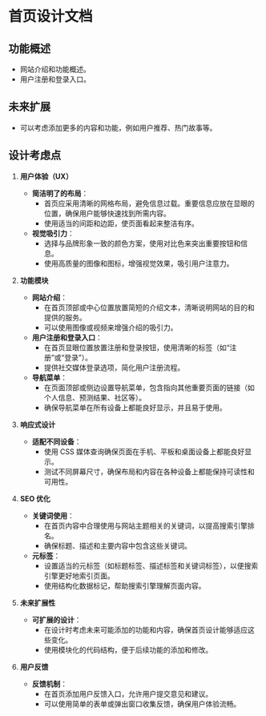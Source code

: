 # 首页设计文档

## 功能概述

- 网站介绍和功能概述。
- 用户注册和登录入口。

## 未来扩展

- 可以考虑添加更多的内容和功能，例如用户推荐、热门故事等。

## 设计考虑点

1. **用户体验（UX）**
   - **简洁明了的布局**：
     - 首页应采用清晰的网格布局，避免信息过载。重要信息应放在显眼的位置，确保用户能够快速找到所需内容。
     - 使用适当的间距和边距，使页面看起来整洁有序。
   - **视觉吸引力**：
     - 选择与品牌形象一致的颜色方案，使用对比色来突出重要按钮和信息。
     - 使用高质量的图像和图标，增强视觉效果，吸引用户注意力。

2. **功能模块**
   - **网站介绍**：
     - 在首页顶部或中心位置放置简短的介绍文本，清晰说明网站的目的和提供的服务。
     - 可以使用图像或视频来增强介绍的吸引力。
   - **用户注册和登录入口**：
     - 在首页显眼位置放置注册和登录按钮，使用清晰的标签（如“注册”或“登录”）。
     - 提供社交媒体登录选项，简化用户注册流程。
   - **导航菜单**：
     - 在页面顶部或侧边设置导航菜单，包含指向其他重要页面的链接（如个人信息、预测结果、社区等）。
     - 确保导航菜单在所有设备上都能良好显示，并且易于使用。

3. **响应式设计**
   - **适配不同设备**：
     - 使用 CSS 媒体查询确保页面在手机、平板和桌面设备上都能良好显示。
     - 测试不同屏幕尺寸，确保布局和内容在各种设备上都能保持可读性和可用性。

4. **SEO 优化**
   - **关键词使用**：
     - 在首页内容中合理使用与网站主题相关的关键词，以提高搜索引擎排名。
     - 确保标题、描述和主要内容中包含这些关键词。
   - **元标签**：
     - 设置适当的元标签（如标题标签、描述标签和关键词标签），以便搜索引擎更好地索引页面。
     - 使用结构化数据标记，帮助搜索引擎理解页面内容。

5. **未来扩展性**
   - **可扩展的设计**：
     - 在设计时考虑未来可能添加的功能和内容，确保首页设计能够适应这些变化。
     - 使用模块化的代码结构，便于后续功能的添加和修改。

6. **用户反馈**
   - **反馈机制**：
     - 在首页添加用户反馈入口，允许用户提交意见和建议。
     - 可以使用简单的表单或弹出窗口收集反馈，确保用户体验流畅。
